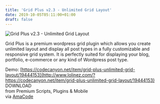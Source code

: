 ```yaml
---
title: 'Grid Plus v2.3 - Unlimited Grid Layout'
date: 2019-10-05T05:11:00+01:00
draft: false
---
```


![Grid Plus v2.3 - Unlimited Grid Layout](http://www.codelist.cc/uploads/posts/2019-10/1570248454_grid-plus.jpg "Grid Plus v2.3 - Unlimited Grid Layout")  
  
Grid Plus is a premium wordpress grid plugin which allows you create unlimited layout and display all post types in a fully customizable and responsive grid system. It is perfectly suited for displaying your blog, portfolio, e-commerce or any kind of Wordpress post type.  
  
Demo: [https://codecanyon.net/item/grid-plus-unlimited-grid-layout/19444153](http://www.lolinez.com/?https://codecanyon.net/item/grid-plus-unlimited-grid-layout/19444153)  
DOWNLOAD  
from Premium Scripts, Plugins & Mobile  
via [AmaCode](https://amazcode.ooo)